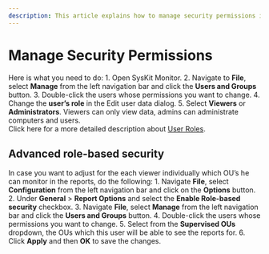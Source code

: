 ```yaml
---
description: This article explains how to manage security permissions in SysKit Monitor.
---
```


# Manage Security Permissions

Here is what you need to do: 1. Open SysKit Monitor. 2. Navigate to **File**, select **Manage** from the left navigation bar and click the **Users and Groups** button. 3. Double-click the users whose permissions you want to change. 4. Change the **user’s role** in the Edit user data dialog. 5. Select **Viewers** or **Administrators**. Viewers can only view data, admins can administrate computers and users.  
Click here for a more detailed description about [User Roles](../../get-to-know-syskit-monitor/backstage-screen/manage-data-gathering.md).

## Advanced role-based security

In case you want to adjust for the each viewer individually which OU’s he can monitor in the reports, do the following: 1. Navigate **File**, select **Configuration** from the left navigation bar and click on the **Options** button. 2. Under **General** &gt; **Report Options** and select the **Enable Role-based security** checkbox. 3. Navigate **File**, select **Manage** from the left navigation bar and click the **Users and Groups** button. 4. Double-click the users whose permissions you want to change. 5. Select from the **Supervised OUs** dropdown, the OUs which this user will be able to see the reports for. 6. Click **Apply** and then **OK** to save the changes.

